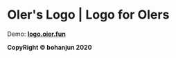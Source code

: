 # OIer's Logo | Logo for OIers

Demo: **[logo.oier.fun](https://logo.oier.fun/)**

**CopyRight © bohanjun 2020**
